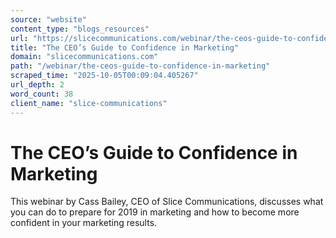 ```yaml
---
source: "website"
content_type: "blogs_resources"
url: "https://slicecommunications.com/webinar/the-ceos-guide-to-confidence-in-marketing"
title: "The CEO’s Guide to Confidence in Marketing"
domain: "slicecommunications.com"
path: "/webinar/the-ceos-guide-to-confidence-in-marketing"
scraped_time: "2025-10-05T00:09:04.405267"
url_depth: 2
word_count: 38
client_name: "slice-communications"
---
```


# The CEO’s Guide to Confidence in Marketing

This webinar by Cass Bailey, CEO of Slice Communications, discusses what you can do to prepare for 2019 in marketing and how to become more confident in your marketing results.